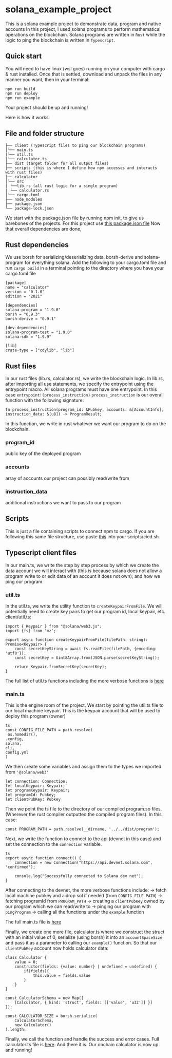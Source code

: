 # solana_example_project
This is a solana example project to demonstrate data, program and native accounts
In this project, I used solana programs to perform mathematical operations on the blockchain.
Solana programs are written in `Rust` while the logic to ping the blockchain is written in `Typescript`.

## Quick start
You will need to have linux (wsl goes) running on your computer with cargo & rust installed. Once that is settled, download and unpack the files
in any manner you want, then in your terminal: 
```
npm run build
npm run deploy
npm run example
```
Your project should be up and running!

Here is how it works:
## File and folder structure
```
├── client (Typescript files to ping our blockchain programs)
│└── main.ts
|└── util.ts
|└── calculator.ts
├── dist (target folder for all output files)
├── scripts (this is where I define how npm accesses and interacts with rust files)
├── calculator
│└── src
| └──lib.rs (all rust logic for a single program)
| └── calculator.rs
│└── cargo.toml 
├── node_modules
├── package.json
└── package-lock.json
```
We start with the package.json file by running npm init, to give us barebones of the projects. For this project use [this package.json file](https://github.com/thefuadeniola/solana_example_project/blob/main/package.json)
Now that overall dependencies are done,
 ## Rust dependencies
 We use borsh for serializing/deserializing data, borsh-derive and solana-program for everything solana. Add the following to your cargo.toml file and run `cargo build` in a terminal pointing to the directory where you have your cargo.toml file
 ```
[package]
name = "calculator"
version = "0.1.0"
edition = "2021"

[dependencies]
solana-program = "1.9.0"
borsh = "0.9.3"
borsh-derive = "0.9.1"

[dev-dependencies]
solana-program-test = "1.9.0"
solana-sdk = "1.9.9"

[lib]
crate-type = ["cdylib", "lib"]
```

## Rust files
In our rust files (lib.rs, calculator.rs), we write the blockchain logic. In lib.rs, after importing all use statements, we specify the entrypoint using the entrypoint macro.
All solana programs must have one entrypoint. In this case `entrypoint!(process_instruction)`
`process_instruction` is our overall function with the following signature: 
```
fn process_instruction(program_id: &Pubkey, accounts: &[AccountInfo], instruction_data: &[u8]) -> ProgramResult;
```
In this function, we write in rust whatever we want our program to do on the blockchain.
### program_id
public key of the deployed program
### accounts
array of accounts our project can possibly read/write from
### instruction_data
additional instructions we want to pass to our program

## Scripts
This is just a file containing scripts to connect npm to cargo. If you are following this same file structure, use paste [this](https://github.com/thefuadeniola/solana_example_project/blob/main/scripts/cicd.sh) into your scripts/cicd.sh.

## Typescript client files
In our main.ts, we write the step by step process by which we create the data account we will interact with (this is because solana does not allow a program write to or edit data of an account it does not own);
and how we ping our program.
### util.ts
In the util.ts, we write the utility function to `createKeypairFromFile`. We will potentially need to create key pairs to get our program id, local keypair, etc. client/util.ts:
```
import { Keypair } from "@solana/web3.js";
import {fs} from 'mz';

export async function createKeypairFromFile(filePath: string): Promise<Keypair> {
    const secretKeyString = await fs.readFile(filePath, {encoding: 'utf8'});
    const secretKey = Uint8Array.from(JSON.parse(secretKeyString));

    return Keypair.fromSecretKey(secretKey);
}
```
The full list of util.ts functions including the more verbose functions is [here](https://github.com/thefuadeniola/solana_example_project/blob/main/client/util.ts)

### main.ts
This is the engine room of the project. We start by pointing the util.ts file to our local machine keypair. This is the keypair account that will be used to deploy this program (owner)
```
ts
const CONFIG_FILE_PATH = path.resolve(
 os.homedir(),
.config,
solana,
cli,
config.yml
) 
```

We then create some variables and assign them to the types we imported from `'@solana/web3'`
```
let connection: Connection;
let localKeypair: Keypair;
let programKeypair: Keypair;
let programId: Pubkey;
let clientPubKey: Pubkey
```

Then we point the ts file to the directory of our compiled program.so files. (Wherever the rust compiler outputted the compiled program files). In this case:
```
const PROGRAM_PATH = path.resolve(__dirname, '../../dist/program');
```

Next, we write the function to connect to the api (devnet in this case) and set the connection to the `connection` variable.
```
ts
export async function connect() {
    connection = new Connection("https://api.devnet.solana.com", 'confirmed');

    console.log("Successfully connected to Solana dev net");
}
```
After connecting to the devnet, the more verbose functions include: 
-> fetch local machine pubkey and aidrop sol if needed (from `CONFIG_FILE_PATH`)
-> fetching programId from `PROGRAM_PATH`
-> creating a `clientPubKey` owned by our program which we can read/write to
-> pinging our program with `pingProgram`
-> calling all the functions under the `example` function

The full main.ts file is [here](https://github.com/thefuadeniola/solana_example_project/blob/main/client/main.ts)

Finally, we create one more file, calculator.ts where we construct the struct with an initial value of 0, serialize (using borsh) it into an `accountSpaceSize` and pass it as a parameter to calling our `example()`
function. So that our `clientPubKey` account now holds calculator data:
```
class Calculator {
    value = 0;
    constructor(fields: {value: number} | undefined = undefined) {
        if(fields){
            this.value = fields.value
        }
    }
}

const CalculatorSchema = new Map([
    [Calculator, { kind: 'struct', fields: [['value', 'u32']] }]
]);

const CALCULATOR_SIZE = borsh.serialize(
    CalculatorSchema,
    new Calculator()
).length;

```

Finally, we call the function and handle the success and error cases. Full calculator.ts file is [here](https://github.com/thefuadeniola/solana_example_project/blob/main/client/calculator.ts). And there it is. Our onchain calculator is now up and running!
